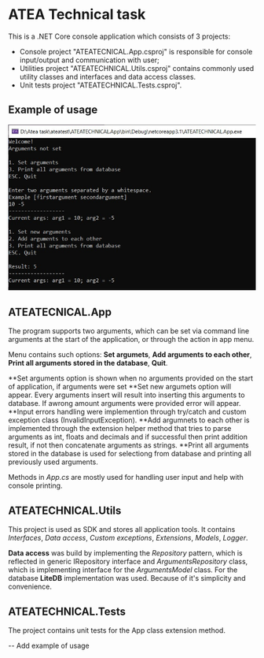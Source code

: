 # ATEA Technical task

This is a .NET Core console application which consists of 3 projects:

 - Console project "ATEATECNICAL.App.csproj"  is responsible for console input/output and communication with user;
 - Utilities project "ATEATECHNICAL.Utils.csproj" contains commonly used utility classes and interfaces and data access classes.
 - Unit tests project "ATEATECHNICAL.Tests.csproj".


## Example of usage
![Alt text](/usageexample.jpg) 

## ATEATECNICAL.App

The program supports two arguments, which can be set via command line arguments at the start of the application, or through the action in app menu.

Menu contains such options: **Set argumets**, **Add arguments to each other**, **Print all arguments stored in the database**, **Quit**.

**Set arguments option is shown when no arguments provided on the start of application, if arguments were set
**Set new argumets option will appear. Every arguments insert will result into inserting this arguments to database. If awrong amount arguments were provided error will appear. 
**Input errors handling were implemention through try/catch and custom exception class (InvalidInputException).
**Add argumnets to each other is implemented through the extension helper method that tries to parse arguments as int, floats and decimals and if successful then print addition result, if not then concatenate arguments as strings.
**Print all arguments stored in the database is used for selectiong from database and printing all previously used arguments.

Methods in *App.cs* are mostly used for handling user input and help with console printing.

## ATEATECHNICAL.Utils

This project is used as SDK and stores all application tools. It contains *Interfaces*, *Data access*, *Custom exceptions*, *Extensions*, *Models*, *Logger*.

**Data access** was build by implementing the *Repository* pattern, which is reflected in generic IRepository<T> interface and *ArgumentsRepository* class, which is implementing interface for the *ArgumentsModel* class. For the database **LiteDB** implementation was used. Because of it's simplicity and convenience.


## ATEATECHNICAL.Tests
The project contains unit tests for the App class extension method.


-- Add example of usage

